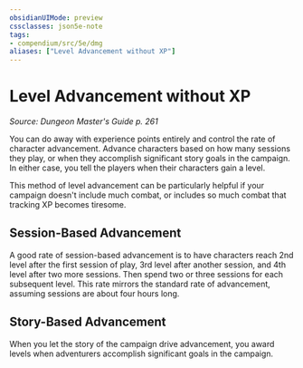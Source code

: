 ```yaml
---
obsidianUIMode: preview
cssclasses: json5e-note
tags:
- compendium/src/5e/dmg
aliases: ["Level Advancement without XP"]
---
```

# Level Advancement without XP
*Source: Dungeon Master's Guide p. 261* 

You can do away with experience points entirely and control the rate of character advancement. Advance characters based on how many sessions they play, or when they accomplish significant story goals in the campaign. In either case, you tell the players when their characters gain a level.

This method of level advancement can be particularly helpful if your campaign doesn't include much combat, or includes so much combat that tracking XP becomes tiresome.

## Session-Based Advancement

A good rate of session-based advancement is to have characters reach 2nd level after the first session of play, 3rd level after another session, and 4th level after two more sessions. Then spend two or three sessions for each subsequent level. This rate mirrors the standard rate of advancement, assuming sessions are about four hours long.

## Story-Based Advancement

When you let the story of the campaign drive advancement, you award levels when adventurers accomplish significant goals in the campaign.